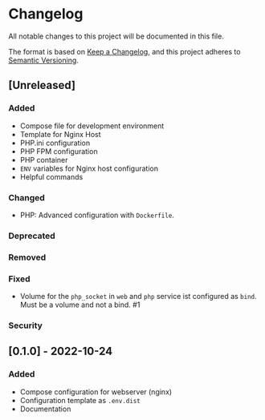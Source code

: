 # Changelog

All notable changes to this project will be documented in this file.

The format is based on [Keep a Changelog](https://keepachangelog.com/en/1.0.0/),
and this project adheres to [Semantic Versioning](https://semver.org/spec/v2.0.0.html).

## [Unreleased]

### Added

- Compose file for development environment
- Template for Nginx Host
- PHP.ini configuration
- PHP FPM configuration
- PHP container
- `ENV` variables for Nginx host configuration
- Helpful commands

### Changed

- PHP: Advanced configuration with `Dockerfile`.

### Deprecated

### Removed

### Fixed

- Volume for the `php_socket` in `web` and `php` service ist configured as `bind`. Must be a volume and not a bind. #1

### Security

## [0.1.0] - 2022-10-24

### Added

- Compose configuration for webserver (nginx)
- Configuration template as `.env.dist`
- Documentation